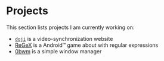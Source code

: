 # Projects

This section lists projects I am currently working on:

- [`doji`](./doji/) is a video-synchronization website
- [ReGeX](./ReGeX) is a Android™ game about with regular expressions
- [0bwm](./0bwm/) is a simple window manager
